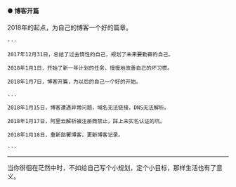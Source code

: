 #### ● 博客开篇

2018年的起点，为自己的博客一个好的篇章。

```
···

2017年12月31日，总结了过去惰性的自己，规划了未来要勤奋的自己。

2018年1月1日，开始了新一年计划的任务，慢慢地改善自己的坏习惯。

2018年1月7日，博客开篇，为以后的自己一个好的开始。

...

2018年1月15日，博客遭遇异常问题，域名无法链接，DNS无法解析。

2018年1月17日，阿里云解析被注册商禁止，踩上未实名认证的坑。

2018年1月18日，重新部署博客，更新博客记录。

···
```
--- 
当你徘徊在茫然中时，不如给自己写个小规划，定个小目标，那样生活也有了意义。


